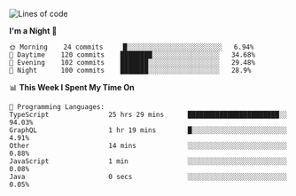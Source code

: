 <!--START_SECTION:waka-->
![Lines of code](https://img.shields.io/badge/From%20Hello%20World%20I%27ve%20Written-640111%20lines%20of%20code-blue)

**I'm a Night 🦉** 

```text
🌞 Morning    24 commits     █░░░░░░░░░░░░░░░░░░░░░░░░   6.94% 
🌆 Daytime    120 commits    ████████░░░░░░░░░░░░░░░░░   34.68% 
🌃 Evening    102 commits    ███████░░░░░░░░░░░░░░░░░░   29.48% 
🌙 Night      100 commits    ███████░░░░░░░░░░░░░░░░░░   28.9%

```


📊 **This Week I Spent My Time On** 

```text
💬 Programming Languages: 
TypeScript               25 hrs 29 mins      ███████████████████████░░   94.03% 
GraphQL                  1 hr 19 mins        █░░░░░░░░░░░░░░░░░░░░░░░░   4.91% 
Other                    14 mins             ░░░░░░░░░░░░░░░░░░░░░░░░░   0.88% 
JavaScript               1 min               ░░░░░░░░░░░░░░░░░░░░░░░░░   0.08% 
Java                     0 secs              ░░░░░░░░░░░░░░░░░░░░░░░░░   0.05%

```


<!--END_SECTION:waka-->
